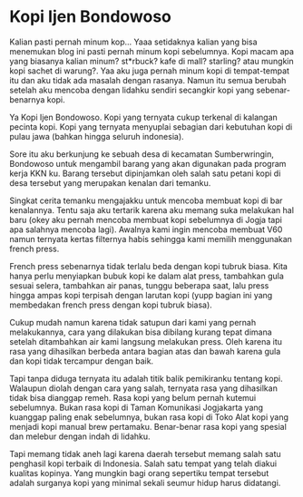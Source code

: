 # Kopi Ijen Bondowoso
Kalian pasti pernah minum kop... Yaaa setidaknya kalian yang bisa menemukan blog ini pasti pernah minum kopi sebelumnya. Kopi macam apa yang biasanya kalian minum? st\*rbuck? kafe di mall? starling? atau mungkin kopi sachet di warung?. Yaa aku juga pernah minum kopi di tempat-tempat itu dan aku tidak ada masalah dengan rasanya. Namun itu semua berubah setelah aku mencoba dengan lidahku sendiri secangkir kopi yang sebenar-benarnya kopi. 

Ya Kopi Ijen Bondowoso. Kopi yang ternyata cukup terkenal di kalangan pecinta kopi. Kopi yang ternyata menyuplai sebagian dari kebutuhan kopi di pulau jawa (bahkan hingga seluruh indonesia).

Sore itu aku berkunjung ke sebuah desa di kecamatan Sumberwringin, Bondowoso untuk mengambil barang yang akan digunakan pada program kerja KKN ku. Barang tersebut dipinjamkan oleh salah satu petani kopi di desa tersebut yang merupakan kenalan dari temanku.

Singkat cerita temanku mengajakku untuk mencoba membuat kopi di bar kenalannya. Tentu saja aku tertarik karena aku memang suka melakukan hal baru (okey aku pernah mencoba membuat kopi sebelumnya di Jogja tapi apa salahnya mencoba lagi). Awalnya kami ingin mencoba membuat V60 namun ternyata kertas filternya habis sehingga kami memilih menggunakan french press.

French press sebenarnya tidak terlalu beda dengan kopi tubruk biasa. Kita hanya perlu menyiapkan bubuk kopi ke dalam alat press, tambahkan gula sesuai selera, tambahkan air panas, tunggu beberapa saat, lalu press hingga ampas kopi terpisah dengan larutan kopi (yupp bagian ini yang membedakan french press dengan kopi tubruk biasa).

Cukup mudah namun karena tidak satupun dari kami yang pernah melakukannya, cara yang dilakukan bisa dibilang kurang tepat dimana setelah ditambahkan air kami langsung melakukan press. Oleh karena itu rasa yang dihasilkan berbeda antara bagian atas dan bawah karena gula dan kopi tidak tercampur dengan baik. 

Tapi tanpa diduga ternyata itu adalah titik balik pemikiranku tentang kopi. Walaupun diolah dengan cara yang salah, ternyata rasa yang dihasilkan tidak bisa dianggap remeh. Rasa kopi yang belum pernah kutemui sebelumnya. Bukan rasa kopi di Taman Komunikasi Jogjakarta yang kuanggap paling enak sebelumnya, bukan rasa kopi di Toko Alat kopi yang menjadi kopi manual brew pertamaku. Benar-benar rasa kopi yang spesial dan melebur dengan indah di lidahku.

Tapi memang tidak aneh lagi karena daerah tersebut memang salah satu penghasil kopi terbaik di Indonesia. Salah satu tempat yang telah diakui kualitas kopinya. Yang mungkin bagi orang sepertiku tempat tersebut adalah surganya kopi yang minimal sekali seumur hidup harus didatangi.